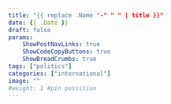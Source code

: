 ```yaml
---
title: "{{ replace .Name "-" " " | title }}"
date: {{ .Date }}
draft: false
params:
    ShowPostNavLinks: true
    ShowCodeCopyButtons: true
    ShowBreadCrumbs: true
tags: ["politics"]
categories: ["international"]
image: ""
#weight: 1 #pin possition
---
```


